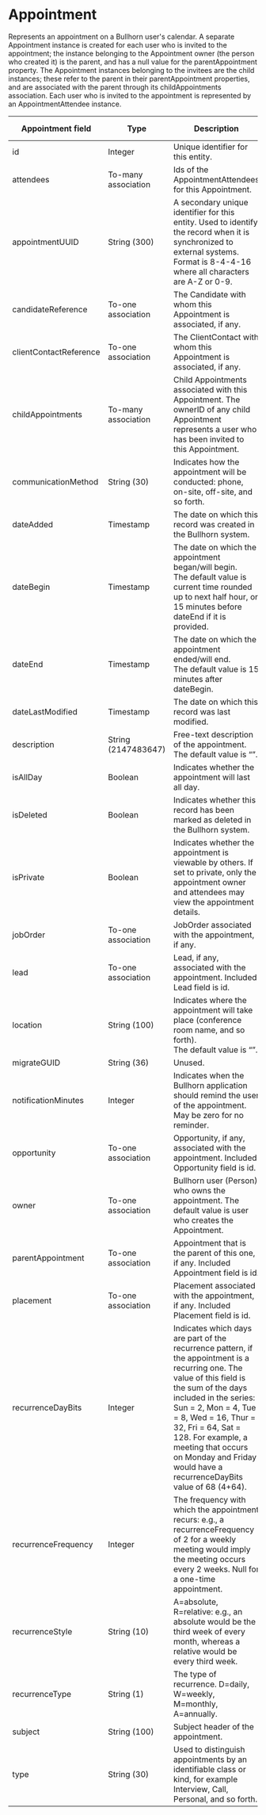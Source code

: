 # Appointment

Represents an appointment on a Bullhorn user's calendar. A separate Appointment instance is created for each user who is invited to the appointment; the instance belonging to the Appointment owner (the person who created it) is the parent, and has a null value for the parentAppointment property. The Appointment instances belonging to the invitees are the child instances; these refer to the parent in their parentAppointment properties, and are associated with the parent through its childAppointments association. Each user who is invited to the appointment is represented by an AppointmentAttendee instance.

| **Appointment field** | **Type** | **Description** | **Not null** | **Read-only** |
| --- | --- | --- | --- | --- |
| id | Integer | Unique identifier for this entity.  | X | |
| attendees | To-many association | Ids of the AppointmentAttendees for this Appointment. | | |
| appointmentUUID | String (300) | A secondary unique identifier for this entity. Used to identify the record when it is synchronized to external systems. Format is 8-4-4-16 where all characters are A-Z or 0-9. | X | |
| candidateReference | To-one association | The Candidate with whom this Appointment is associated, if any. | | |
| clientContactReference | To-one association | The ClientContact with whom this Appointment is associated, if any. | | |
| childAppointments | To-many association | Child Appointments associated with this Appointment. The ownerID of any child Appointment represents a user who has been invited to this Appointment. | | |
| communicationMethod | String (30) | Indicates how the appointment will be conducted: phone, on-site, off-site, and so forth. | X | |
| dateAdded | Timestamp | The date on which this record was created in the Bullhorn system. | X | |
| dateBegin | Timestamp | The date on which the appointment began/will begin.<br>The default value is current time rounded up to next half hour, or 15 minutes before dateEnd if it is provided. | X | |
| dateEnd | Timestamp | The date on which the appointment ended/will end.<br>The default value is 15 minutes after dateBegin. | X | |
| dateLastModified | Timestamp | The date on which this record was last modified. | X | X |
| description | String (2147483647) | Free-text description of the appointment.<br>The default value is “”. | X | |
| isAllDay | Boolean | Indicates whether the appointment will last all day. | | |
| isDeleted | Boolean | Indicates whether this record has been marked as deleted in the Bullhorn system. | X | |
| isPrivate | Boolean | Indicates whether the appointment is viewable by others. If set to private, only the appointment owner and attendees may view the appointment details. | X | |
| jobOrder | To-one association | JobOrder associated with the appointment, if any.| | |
| lead | To-one association | Lead, if any, associated with the appointment. Included Lead field is id. | | |
| location | String (100) | Indicates where the appointment will take place (conference room name, and so forth).<br>The default value is “”. | X | |
| migrateGUID | String (36) | Unused. |  X | |
| notificationMinutes | Integer | Indicates when the Bullhorn application should remind the user of the appointment. May be zero for no reminder. | X | |
| opportunity | To-one association | Opportunity, if any, associated with the appointment. Included Opportunity field is id. | | |
| owner | To-one association | Bullhorn user (Person) who owns the appointment. The default value is user who creates the Appointment. | | X | 
| parentAppointment | To-one association | Appointment that is the parent of this one, if any. Included Appointment field is id. | | |
| placement | To-one association | Placement associated with the appointment, if any. Included Placement field is id. | | |
| recurrenceDayBits | Integer | Indicates which days are part of the recurrence pattern, if the appointment is a recurring one. The value of this field is the sum of the days included in the series: Sun = 2, Mon = 4, Tue = 8, Wed = 16, Thur = 32, Fri = 64, Sat = 128\. For example, a meeting that occurs on Monday and Friday would have a recurrenceDayBits value of 68 (4+64). | | |
| recurrenceFrequency | Integer | The frequency with which the appointment recurs: e.g., a recurrenceFrequency of 2 for a weekly meeting would imply the meeting occurs every 2 weeks. Null for a one-time appointment. | | |
| recurrenceStyle | String (10) | A=absolute, R=relative: e.g., an absolute would be the third week of every month, whereas a relative would be every third week. | | |
| recurrenceType | String (1) | The type of recurrence. D=daily, W=weekly, M=monthly, A=annually. | | |
| subject | String (100) | Subject header of the appointment. | X | |
| type | String (30) | Used to distinguish appointments by an identifiable class or kind, for example Interview, Call, Personal, and so forth. | X | |
